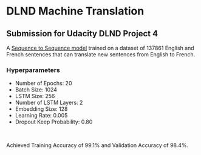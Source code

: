 # DLND Machine Translation

## Submission for Udacity DLND Project 4
A [Sequence to Sequence model](https://www.tensorflow.org/tutorials/seq2seq) trained on a dataset of 137861 English and French sentences that can translate new sentences from English to French.
<br>

### Hyperparameters
* Number of Epochs: 20
* Batch Size: 1024
* LSTM Size: 256
* Number of LSTM Layers: 2
* Embedding Size: 128
* Learning Rate: 0.005
* Dropout Keep Probability: 0.80

<br>

Achieved Training Accuracy of 99.1% and Validation Accuracy of 98.4%.
